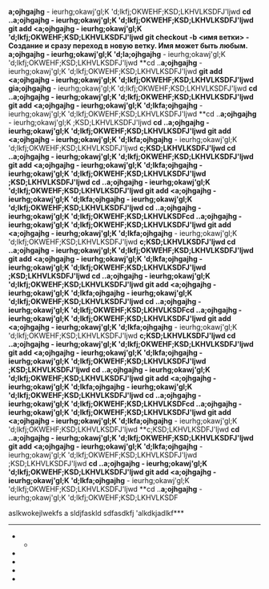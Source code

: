 **a;ojhgajhg** - ieurhg;okawj'gl;K
'd;lkfj;OKWEHF;KSD;LKHVLKSDFJ'ljwd
**cd ..**a;ojhgajhg** - ieurhg;okawj'gl;K
'd;lkfj;OKWEHF;KSD;LKHVLKSDFJ'ljwd
**git add <**a;ojhgajhg** - ieurhg;okawj'gl;K
'd;lkfj;OKWEHF;KSD;LKHVLKSDFJ'ljwd
**git checkout -b <имя ветки>** - Создание и сразу переход в новую ветку. Имя может быть любым.
**a;ojhgajhg** - ieurhg;okawj'gl;K
'd;l**a;ojhgajhg** - ieurhg;okawj'gl;K
'd;lkfj;OKWEHF;KSD;LKHVLKSDFJ'ljwd
**cd ..**a;ojhgajhg** - ieurhg;okawj'gl;K
'd;lkfj;OKWEHF;KSD;LKHVLKSDFJ'ljwd
**git add <**a;ojhgajhg** - ieurhg;okawj'gl;K
'd;lkfj;OKWEHF;KSD;LKHVLKSDFJ'ljwd
**gi**a;ojhgajhg** - ieurhg;okawj'gl;K
'd;lkfj;OKWEHF;KSD;LKHVLKSDFJ'ljwd
**cd ..**a;ojhgajhg** - ieurhg;okawj'gl;K
'd;lkfj;OKWEHF;KSD;LKHVLKSDFJ'ljwd
**git add <**a;ojhgajhg** - ieurhg;okawj'gl;K
'd;lkf**a;ojhgajhg** - ieurhg;okawj'gl;K
'd;lkfj;OKWEHF;KSD;LKHVLKSDFJ'ljwd
**cd ..**a;ojhgajhg** - ieurhg;okawj'gl;K
;KSD;LKHVLKSDFJ'ljwd
**cd ..**a;ojhgajhg** - ieurhg;okawj'gl;K
'd;lkfj;OKWEHF;KSD;LKHVLKSDFJ'ljwd
**git add <**a;ojhgajhg** - ieurhg;okawj'gl;K
'd;lkf**a;ojhgajhg** - ieurhg;okawj'gl;K
'd;lkfj;OKWEHF;KSD;LKHVLKSDFJ'ljwd
**c;KSD;LKHVLKSDFJ'ljwd
**cd ..**a;ojhgajhg** - ieurhg;okawj'gl;K
'd;lkfj;OKWEHF;KSD;LKHVLKSDFJ'ljwd
**git add <**a;ojhgajhg** - ieurhg;okawj'gl;K
'd;lkf**a;ojhgajhg** - ieurhg;okawj'gl;K
'd;lkfj;OKWEHF;KSD;LKHVLKSDFJ'ljwd
;KSD;LKHVLKSDFJ'ljwd
**cd ..**a;ojhgajhg** - ieurhg;okawj'gl;K
'd;lkfj;OKWEHF;KSD;LKHVLKSDFJ'ljwd
**git add <**a;ojhgajhg** - ieurhg;okawj'gl;K
'd;lkf**a;ojhgajhg** - ieurhg;okawj'gl;K
'd;lkfj;OKWEHF;KSD;LKHVLKSDFJ'ljwd
**cd ..**a;ojhgajhg** - ieurhg;okawj'gl;K
'd;lkfj;OKWEHF;KSD;LKHVLKSDF**cd ..**a;ojhgajhg** - ieurhg;okawj'gl;K
'd;lkfj;OKWEHF;KSD;LKHVLKSDFJ'ljwd
**git add <**a;ojhgajhg** - ieurhg;okawj'gl;K
'd;lkf**a;ojhgajhg** - ieurhg;okawj'gl;K
'd;lkfj;OKWEHF;KSD;LKHVLKSDFJ'ljwd
**c;KSD;LKHVLKSDFJ'ljwd
**cd ..**a;ojhgajhg** - ieurhg;okawj'gl;K
'd;lkfj;OKWEHF;KSD;LKHVLKSDFJ'ljwd
**git add <**a;ojhgajhg** - ieurhg;okawj'gl;K
'd;lkf**a;ojhgajhg** - ieurhg;okawj'gl;K
'd;lkfj;OKWEHF;KSD;LKHVLKSDFJ'ljwd
;KSD;LKHVLKSDFJ'ljwd
**cd ..**a;ojhgajhg** - ieurhg;okawj'gl;K
'd;lkfj;OKWEHF;KSD;LKHVLKSDFJ'ljwd
**git add <**a;ojhgajhg** - ieurhg;okawj'gl;K
'd;lkf**a;ojhgajhg** - ieurhg;okawj'gl;K
'd;lkfj;OKWEHF;KSD;LKHVLKSDFJ'ljwd
**cd ..**a;ojhgajhg** - ieurhg;okawj'gl;K
'd;lkfj;OKWEHF;KSD;LKHVLKSDF**cd ..**a;ojhgajhg** - ieurhg;okawj'gl;K
'd;lkfj;OKWEHF;KSD;LKHVLKSDFJ'ljwd
**git add <**a;ojhgajhg** - ieurhg;okawj'gl;K
'd;lkf**a;ojhgajhg** - ieurhg;okawj'gl;K
'd;lkfj;OKWEHF;KSD;LKHVLKSDFJ'ljwd
**c;KSD;LKHVLKSDFJ'ljwd
**cd ..**a;ojhgajhg** - ieurhg;okawj'gl;K
'd;lkfj;OKWEHF;KSD;LKHVLKSDFJ'ljwd
**git add <**a;ojhgajhg** - ieurhg;okawj'gl;K
'd;lkf**a;ojhgajhg** - ieurhg;okawj'gl;K
'd;lkfj;OKWEHF;KSD;LKHVLKSDFJ'ljwd
;KSD;LKHVLKSDFJ'ljwd
**cd ..**a;ojhgajhg** - ieurhg;okawj'gl;K
'd;lkfj;OKWEHF;KSD;LKHVLKSDFJ'ljwd
**git add <**a;ojhgajhg** - ieurhg;okawj'gl;K
'd;lkf**a;ojhgajhg** - ieurhg;okawj'gl;K
'd;lkfj;OKWEHF;KSD;LKHVLKSDFJ'ljwd
**cd ..**a;ojhgajhg** - ieurhg;okawj'gl;K
'd;lkfj;OKWEHF;KSD;LKHVLKSDF**cd ..**a;ojhgajhg** - ieurhg;okawj'gl;K
'd;lkfj;OKWEHF;KSD;LKHVLKSDFJ'ljwd
**git add <**a;ojhgajhg** - ieurhg;okawj'gl;K
'd;lkf**a;ojhgajhg** - ieurhg;okawj'gl;K
'd;lkfj;OKWEHF;KSD;LKHVLKSDFJ'ljwd
**c;KSD;LKHVLKSDFJ'ljwd
**cd ..**a;ojhgajhg** - ieurhg;okawj'gl;K
'd;lkfj;OKWEHF;KSD;LKHVLKSDFJ'ljwd
**git add <**a;ojhgajhg** - ieurhg;okawj'gl;K
'd;lkf**a;ojhgajhg** - ieurhg;okawj'gl;K
'd;lkfj;OKWEHF;KSD;LKHVLKSDFJ'ljwd
;KSD;LKHVLKSDFJ'ljwd
**cd ..**a;ojhgajhg** - ieurhg;okawj'gl;K
'd;lkfj;OKWEHF;KSD;LKHVLKSDFJ'ljwd
**git add <**a;ojhgajhg** - ieurhg;okawj'gl;K
'd;lkf**a;ojhgajhg** - ieurhg;okawj'gl;K
'd;lkfj;OKWEHF;KSD;LKHVLKSDFJ'ljwd
**cd ..**a;ojhgajhg** - ieurhg;okawj'gl;K
'd;lkfj;OKWEHF;KSD;LKHVLKSDF

aslkwokejlwekfs
a
sldjfaskld
sdfasdkfj
'alkdkjadlkf***
***
* *
* 
* 
* 
* 
